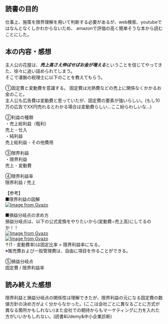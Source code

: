 ## 読書の目的  
仕事上、施策を限界理解を用いて判断する必要があるが、web検索、youtubeではなんとなくしかわからないため、
amazonで評価の高く簡単そうな本から読むことにした。  

## 本の内容・感想  
主人公の花屋は、***売上高さえ伸ばせばお金が増える***ということを信じてやってきた、徐々に追い詰められてしまう。  
そこで凄腕の税理士に以下のことを教えてもらう。  

①固定費と変動費を意識する。
固定費は光熱費などの売上に関係なくかかるお金のこと。  
主人公も広告費は変動費と思っていたが、固定費の要素が強いらしい。(もし10万の広告でXX円売れるとわかる場合は変動費らしい...ここ紛らわしいな...)  

②利益の種類  
・売上総利益（粗利）  
売上 - 仕入  
・純利益  
売上総利益 - その他費用  

③限界利益  
・限界利益  
売上 - 変動費  

④限界利益率  
限界利益 / 売上

【参考】  
■限界利益の図解  
[![Image from Gyazo](https://i.gyazo.com/bea14fe9b8ffd92faa05b158a537e827.png)](https://gyazo.com/bea14fe9b8ffd92faa05b158a537e827)  

■損益分岐点の求め方  
損益分岐点は、以下の公式変換をやりたいから(変動費÷売上高)にしてるのか！！  
[![Image from Gyazo](https://i.gyazo.com/c154b3230f70f2b9e571b02c64e4fe22.png)](https://gyazo.com/c154b3230f70f2b9e571b02c64e4fe22)  
[![Image from Gyazo](https://i.gyazo.com/4f2526f4abeff67dc40836af084285ae.png)](https://gyazo.com/4f2526f4abeff67dc40836af084285ae)  
↑(1 - 変動費率)は固定比率 = 限界利益率になる。  
※販売費および一般管理費は、自由に項目を作ることができる。  

⑤損益分岐点  
固定費 / 限界利益率  



## 読み終えた感想  
限界利益と損益分岐点の関係性は理解できたが、限界利益の元になる固定費の数値方針の決め方がよく分からなかった。(ここは会社ごとに異なるごとに方式が異なる箇所かもしれない)また会社での期待からもマーケティングに力を入れた方がいいかもしれない。(読書&Udemy&中小企業診断)  